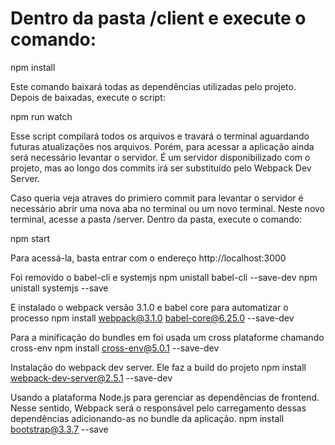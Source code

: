 # Dentro da pasta /client e execute o comando:

  npm install

Este comando baixará todas as dependências utilizadas pelo projeto. Depois de baixadas, execute o script:

  npm run watch

Esse script compilará todos os arquivos e travará o terminal aguardando futuras atualizações nos arquivos. Porém, para acessar a aplicação ainda será necessário levantar o servidor. É um servidor disponibilizado com o projeto, mas ao longo dos commits irá ser substituído pelo Webpack Dev Server.

Caso queria veja atraves do primiero commit para levantar o servidor é necessário abrir uma nova aba no terminal ou um novo terminal. Neste novo terminal, acesse a pasta /server. Dentro da pasta, execute o comando:

  npm start

Para acessá-la, basta entrar com o endereço http://localhost:3000

Foi removido o babel-cli e systemjs
  npm unistall babel-cli --save-dev
  npm unistall systemjs --save

E instalado o webpack versão 3.1.0 e babel core para automatizar o processo
npm install webpack@3.1.0 babel-core@6.25.0 --save-dev

Para a minificação do bundles em foi usada um cross plataforme chamando cross-env
  npm install cross-env@5.0.1 --save-dev

Instalação do webpack dev server. Ele faz a build do projeto
  npm install webpack-dev-server@2.5.1 --save-dev  

Usando a plataforma Node.js para gerenciar as dependências de frontend. Nesse sentido, Webpack será o responsável pelo carregamento dessas dependências adicionando-as no bundle da aplicação.
  npm install bootstrap@3.3.7 --save  